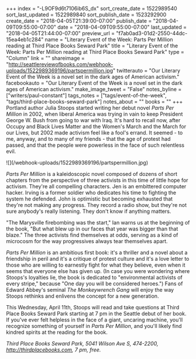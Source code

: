 +++
index = "-L9OF9d6t7106ib6S_dx"
sort_create_date = 1522989540
sort_last_updated = 1522989840
sort_publish_date = 1523292900
create_date = "2018-04-05T21:39:00-07:00"
publish_date = "2018-04-09T09:55:00-07:00"
date = "2018-04-09T09:55:00-07:00"
last_updated = "2018-04-05T21:44:00-07:00"
preview_url = "f7ab0ad3-01d2-2550-44dc-15ea4eb1c284"
name = "Literary Event of the Week: Parts Per Million reading at Third Place Books Seward Park"
title = "Literary Event of the Week: Parts Per Million reading at Third Place Books Seward Park"
type = "Column"
link = ""
shareimage = "http://seattlereviewofbooks.com/webhook-uploads/1522989369196/partspermillion.jpg"
twitterauto = "Our Literary Event of the Week is a novel set in the dark ages of American activism."
facebookauto = "Our Literary Event of the Week is a novel set in the dark ages of American activism."
make_image_tweet = "False"
notes_byline = ["writers/paul-constant"]
tags_notes = ["tags/event-of-the-week", "tags/third-place-books-seward-park"]
notes_about = ""
books = ""
+++
Portland author Julia Stoops started writing her debut novel *Parts Per Million* in 2002, when liberal America was trying in vain to keep President George W. Bush from going to war with Iraq. It's hard to recall now, after Occupy and Black Lives Matter and the Women's March and the March for our Lives, but 2002 made activism feel like a fool's errand. It seemed - to me, anyway, and to many of my friends - that the age of protest had passed, and that the people were powerless in the face of such relentless evil.

<p class="image-left">![](/webhook-uploads/1522989369196/partspermillion.jpg)</p>

*Parts Per Million* is a kaleidoscopic novel composed of dozens of short chapters from the perspective of three activists in this time of little hope for activism. They're all compelling characters. Jen is an embittered computer hacker. Irving is a former soldier who dedicates his time to fighting the system he defended. John is optimistic but becoming exhausted that they're not making any progress. They record a radio show, but they're not sure anybody's really listening. They don't know if anything matters.

"The Marysville firebombing was the start," Ian warns us at the beginning of the book, "But what blew up in our faces that year was bigger than that blaze." The three activists find themselves at odds, serving as a kind of microcosm for the way progressives always tear themselves apart.

*Parts Per Million* is an ambitious first book: it's a thriller and a novel about a friendship in peril and it's a critique of protest culture and it's a love letter to those who are willing to earnestly fight for what they believe, even when it seems that everyone else has given up. (In case you were wondering where Stoops's loyalties lie, the book is dedicated to "environmental activists of every stripe," because "One day you will be considered heroes.") Fans of Edward Abbey's seminal *The Monkeywrench Gang* will enjoy the way Stoops rethinks and enlivens the concept for a new generation.

This Wednesday, April 11th, Stoops will read and take questions at Third Place Books Seward Park starting at 7 pm in the Seattle debut of her book. If you've ever felt helpless in the face of a giant, uncaring machine, you'll recognize something of yourself in *Parts Per Million*, and you'll likely find kindred spirits at the reading for the book.

*Third Place Books Seward Park, 5041 Wilson Ave S, 474-2200, http://thirdplacebooks.com, 7 pm, free.*
